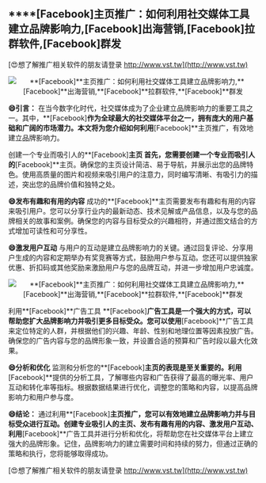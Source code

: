 ## ****[Facebook]**主页推广：如何利用社交媒体工具建立品牌影响力,**[Facebook]**出海营销,**[Facebook]**拉群软件,**[Facebook]**群发**

[😍想了解推广相关软件的朋友请登录 http://www.vst.tw](http://www.vst.tw)

 <center><img src="https://vst.tw/MP4/tuiguang/png/5.png" alt="**[Facebook]**主页推广：如何利用社交媒体工具建立品牌影响力,**[Facebook]**出海营销,**[Facebook]**拉群软件,**[Facebook]**群发"></center>

**😄引言：**
在当今数字化时代，社交媒体成为了企业建立品牌影响力的重要工具之一。其中，**[Facebook]**作为全球最大的社交媒体平台之一，拥有庞大的用户基础和广阔的市场潜力。本文将为您介绍如何利用**[Facebook]**主页推广，有效地建立品牌影响力。

创建一个专业而吸引人的**[Facebook]**主页
首先，您需要创建一个专业而吸引人的**[Facebook]**主页。确保您的主页设计简洁、易于导航，并展示出您的品牌特色。使用高质量的图片和视频来吸引用户的注意力，同时编写清晰、有吸引力的描述，突出您的品牌价值和独特之处。

**😄发布有趣和有用的内容**
成功的**[Facebook]**主页需要发布有趣和有用的内容来吸引用户。您可以分享行业内的最新动态、技术见解或产品信息，以及与您的品牌相关的故事和案例。确保您的内容与目标受众的兴趣相符，并通过图文结合的方式增加可读性和可分享性。

**😄激发用户互动**
与用户的互动是建立品牌影响力的关键。通过回复评论、分享用户生成的内容和定期举办有奖竞赛等方式，鼓励用户参与互动。您还可以提供独家优惠、折扣码或其他奖励来激励用户与您的品牌互动，并进一步增加用户忠诚度。

 <center><img src="https://vst.tw/MP4/tuiguang/png/4.png" alt="**[Facebook]**主页推广：如何利用社交媒体工具建立品牌影响力,**[Facebook]**出海营销,**[Facebook]**拉群软件,**[Facebook]**群发"></center>

利用**[Facebook]**广告工具
**[Facebook]**广告工具是一个强大的方式，可以帮助您扩大品牌影响力并吸引更多目标受众。您可以使用**[Facebook]**广告工具来定位特定的人群，并根据他们的兴趣、年龄、性别和地理位置等因素投放广告。确保您的广告内容与您的品牌形象一致，并设置合适的预算和广告时段以最大化效果。

**😄分析和优化**
监测和分析您的**[Facebook]**主页的表现是至关重要的。利用**[Facebook]**提供的分析工具，了解哪些内容和广告获得了最高的曝光率、用户互动和转化率等指标。根据数据结果进行优化，调整您的策略和内容，以提高品牌影响力和用户参与度。

**😄结论：**
通过利用**[Facebook]**主页推广，您可以有效地建立品牌影响力并与目标受众进行互动。创建专业吸引人的主页、发布有趣有用的内容、激发用户互动、利用**[Facebook]**广告工具并进行分析和优化，将帮助您在社交媒体平台上建立强大的品牌形象。记住，品牌影响力的建立需要时间和持续的努力，但通过正确的策略和执行，您将能够取得成功。

[😍想了解推广相关软件的朋友请登录 http://www.vst.tw](http://www.vst.tw)



